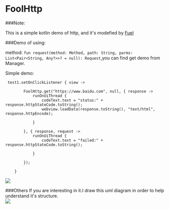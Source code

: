# FoolHttp

###Note:  

This is a simple kotlin demo of http, and it's modefied by [Fuel](https://github.com/kittinunf/Fuel)  

###Demo of using:  


method: ```fun request(method: Method, path: String, parms: List<Pair<String, Any?>>? = null): Request```,you can find get demo from Manager.

Simple demo:  


	 test1.setOnClickListener { view ->

            FoolHttp.get("https://www.baidu.com", null, { response ->
                runOnUiThread {
                    codeText.text = "status:" + response.httpStateCode.toString();
                    webview.loadData(response.toString(), "text/html", response.httpEncode);

                }

            }, { response, request ->
                runOnUiThread {
                    codeText.text = "failed:" + response.httpStateCode.toString();

                }

            });

        }
     
        
 


![](https://github.com/sanyinchen/FoolHttp/blob/master/show.gif)

###Others 
If you are interesting in it.I draw this uml diagram in order to help understand it's structure.  
![](https://github.com/sanyinchen/FoolHttp/blob/master/foolhttp.png)
